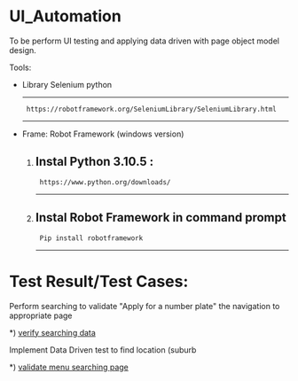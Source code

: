# UI_Automation
To be perform UI testing and applying data driven with page object model design.

Tools:

   - Library Selenium python
   
      ----
          https://robotframework.org/SeleniumLibrary/SeleniumLibrary.html
      ----
      
   - Frame: Robot Framework (windows version)
        1) Instal Python 3.10.5 : 
              ----
                https://www.python.org/downloads/
              ----
        2) Instal Robot Framework in command prompt
              ----
                Pip install robotframework
              ----
              

         
    
# Test Result/Test Cases:

  Perform searching to validate "Apply for a number plate" the navigation to appropriate page
  
   *) <a href="https://rawcdn.githack.com/natanrc/UI_Automation/dd56e7db15bb9096a10ce9786879d2c7997ef6f8/log_verifysearch.html">verify searching data</a>

  Implement Data Driven test to find location (suburb

  *) <a href="https://raw.githack.com/natanrc/POM_RobotFR_Automation/main/TC_Login_report.html">validate menu searching page</a>

#
